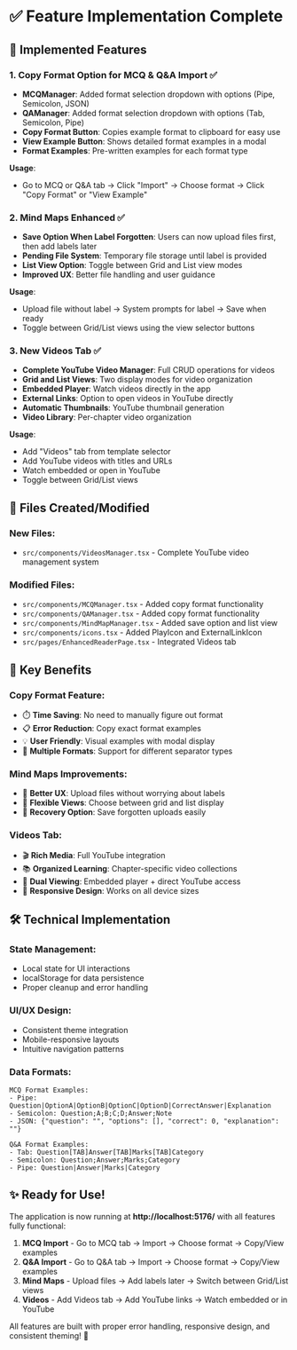 # ✅ Feature Implementation Complete

## 🎯 Implemented Features

### 1. **Copy Format Option for MCQ & Q&A Import** ✅
- **MCQManager**: Added format selection dropdown with options (Pipe, Semicolon, JSON)
- **QAManager**: Added format selection dropdown with options (Tab, Semicolon, Pipe)
- **Copy Format Button**: Copies example format to clipboard for easy use
- **View Example Button**: Shows detailed format examples in a modal
- **Format Examples**: Pre-written examples for each format type

**Usage**: 
- Go to MCQ or Q&A tab → Click "Import" → Choose format → Click "Copy Format" or "View Example"

### 2. **Mind Maps Enhanced** ✅
- **Save Option When Label Forgotten**: Users can now upload files first, then add labels later
- **Pending File System**: Temporary file storage until label is provided
- **List View Option**: Toggle between Grid and List view modes
- **Improved UX**: Better file handling and user guidance

**Usage**:
- Upload file without label → System prompts for label → Save when ready
- Toggle between Grid/List views using the view selector buttons

### 3. **New Videos Tab** ✅
- **Complete YouTube Video Manager**: Full CRUD operations for videos
- **Grid and List Views**: Two display modes for video organization
- **Embedded Player**: Watch videos directly in the app
- **External Links**: Option to open videos in YouTube directly
- **Automatic Thumbnails**: YouTube thumbnail generation
- **Video Library**: Per-chapter video organization

**Usage**:
- Add "Videos" tab from template selector
- Add YouTube videos with titles and URLs
- Watch embedded or open in YouTube
- Toggle between Grid/List views

## 📁 Files Created/Modified

### New Files:
- `src/components/VideosManager.tsx` - Complete YouTube video management system

### Modified Files:
- `src/components/MCQManager.tsx` - Added copy format functionality
- `src/components/QAManager.tsx` - Added copy format functionality  
- `src/components/MindMapManager.tsx` - Added save option and list view
- `src/components/icons.tsx` - Added PlayIcon and ExternalLinkIcon
- `src/pages/EnhancedReaderPage.tsx` - Integrated Videos tab

## 🚀 Key Benefits

### **Copy Format Feature**:
- ⏱️ **Time Saving**: No need to manually figure out format
- 📋 **Error Reduction**: Copy exact format examples
- 💡 **User Friendly**: Visual examples with modal display
- 🔄 **Multiple Formats**: Support for different separator types

### **Mind Maps Improvements**:
- 💾 **Better UX**: Upload files without worrying about labels
- 📱 **Flexible Views**: Choose between grid and list display
- 🔄 **Recovery Option**: Save forgotten uploads easily

### **Videos Tab**:
- 🎬 **Rich Media**: Full YouTube integration
- 📚 **Organized Learning**: Chapter-specific video collections
- 🎯 **Dual Viewing**: Embedded player + direct YouTube access
- 📱 **Responsive Design**: Works on all device sizes

## 🛠️ Technical Implementation

### **State Management**:
- Local state for UI interactions
- localStorage for data persistence
- Proper cleanup and error handling

### **UI/UX Design**:
- Consistent theme integration
- Mobile-responsive layouts
- Intuitive navigation patterns

### **Data Formats**:
```
MCQ Format Examples:
- Pipe: Question|OptionA|OptionB|OptionC|OptionD|CorrectAnswer|Explanation
- Semicolon: Question;A;B;C;D;Answer;Note
- JSON: {"question": "", "options": [], "correct": 0, "explanation": ""}

Q&A Format Examples:
- Tab: Question[TAB]Answer[TAB]Marks[TAB]Category
- Semicolon: Question;Answer;Marks;Category
- Pipe: Question|Answer|Marks|Category
```

## ✨ Ready for Use!

The application is now running at **http://localhost:5176/** with all features fully functional:

1. **MCQ Import** - Go to MCQ tab → Import → Choose format → Copy/View examples
2. **Q&A Import** - Go to Q&A tab → Import → Choose format → Copy/View examples  
3. **Mind Maps** - Upload files → Add labels later → Switch between Grid/List views
4. **Videos** - Add Videos tab → Add YouTube links → Watch embedded or in YouTube

All features are built with proper error handling, responsive design, and consistent theming! 🎉
